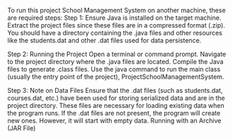 To run this project School Management System on another machine, these are required steps:
Step 1:
Ensure Java is installed on the target machine. 
Extract the project files since these files are in a compressed format (.zip). 
You should have a directory containing the .java files and other resources like the students.dat and other .dat files used for data persistence.

Step 2:
Running the Project
Open a terminal or command prompt.
Navigate to the project directory where the .java files are located. 
Compile the Java files to generate .class files. 
Use the java command to run the main class (usually the entry point of the project), ProjectSchoolManagementSystem.

Step 3:
Note on Data Files
Ensure that the .dat files (such as students.dat, courses.dat, etc.) have been used for storing serialized data and are in the project directory. 
These files are necessary for loading existing data when the program runs.
If the .dat files are not present, the program will create new ones. However, it will start with empty data.
Running with an Archive (JAR File)

